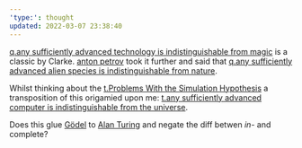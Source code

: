 ```yaml
---
'type:': thought
updated: 2022-03-07 23:38:40
---
```

   
[q.any sufficiently advanced technology is indistinguishable from magic](./q.any%20sufficiently%20advanced%20technology%20is%20indistinguishable%20from%20magic.md) is a classic by Clarke. [anton petrov](/not_created.md) took it further and said that [q.any sufficiently advanced alien species is indistinguishable from nature](./q.any%20sufficiently%20advanced%20alien%20species%20is%20indistinguishable%20from%20nature.md).   
   
Whilst thinking about the [t.Problems With the Simulation Hypothesis](./t.Problems%20With%20the%20Simulation%20Hypothesis.md) a transposition of this origamied upon me:  [t.any sufficiently advanced computer is indistinguishable from the universe](./t.any%20sufficiently%20advanced%20computer%20is%20indistinguishable%20from%20the%20universe.md).   
   
Does this glue [Gödel](/not_created.md) to [Alan Turing](/not_created.md) and negate the diff betwen *in-* and complete?